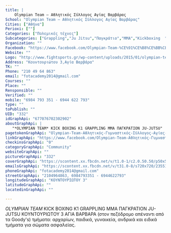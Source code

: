 ```yaml
---
title: |
    Olympian Team – Αθλητικός Σύλλογος Αγίας Βαρβάρας
School: "Olympian Team – Αθλητικός Σύλλογος Αγίας Βαρβάρας"
Cities: ["Αθήνα"]
Perioxi: [""]
Categories: ["Πολεμικές τέχνες"]
Subcategories: ["Grappling","Ju Jitsu","Παγκράτιο","MMA","Kickboxing  "]
Organization: ""
Facebook: "https://www.facebook.com/Olympian-Team-%CE%91%CE%B8%CE%BB%CE%B7%CF%84%CE%B9%CE%BA%CF%8C%CF%82-%CE%93%CF%85%CE%BC%CE%BD%CE%B1%CF%83%CF%84%CE%B9%CE%BA%CF%8C%CF%82-%CE%A3%CF%8D%CE%BB%CE%BB%CE%BF%CE%B3%CE%BF%CF%82-%CE%91%CE%B3%CE%AF%CE%B1%CF%82-%CE%92%CE%B1%CF%81%CE%B2%CE%AC%CF%81%CE%B1%CF%82-677076702302902/"
Website: ""
Logo: "http://www.fightsports.gr/wp-content/uploads/2015/01/olympian-team-logo.jpg"
Address: "Κουντουριώτου 3,Αγία Βαρβάρα"
TK: ""
Phone: "210 49 64 863"
email: "fotacademy2014@gmail.com"
Courses: ""
Place: ""
Rensponsible: ""
Verified: ""
mobile: "6984 793 351 - 6944 622 793"
type: ""
toPublish: ""
UID: "332"
idGraphApi: "677076702302902"
aboutGraphApi: | 
   "*OLYMPIAN TEAM* KICK BOXING K1 GRAPPLING MMA ΠΑΓΚΡΑΤΙΟΝ JU-JUTSU"
pagetokenGraphApi: "Olympian-Team-Αθλητικός-Γυμναστικός-Σύλλογος-Αγίας-Βαρβάρας-677076702302902"
linkGraphApi: "https://www.facebook.com/Olympian-Team-Αθλητικός-Γυμναστικός-Σύλλογος-Αγίας-Βαρβάρας-677076702302902/"
checkinsGraphApi: "0"
categoryGraphApi: "Community"
websiteGraphApi: ""
pictureGraphApi: "332"
coverGraphApi: "https://scontent.xx.fbcdn.net/v/t1.0-1/c2.0.50.50/p50x50/1377478_677080375635868_197483453_n.jpg?oh=0d299e8c4c808654b56665e81d3308ed&amp;oe=5B3D3FB5"
emailsGraphApi: "https://scontent.xx.fbcdn.net/v/t31.0-8/s720x720/23551258_1731670850176810_5058544420117918522_o.jpg?oh=2acef35e6f234a3b3497a72eea2a43f2&amp;oe=5B4639C7"
phoneGraphApi: "fotacademy2014@gmail.com"
streetGraphApi: "2104964863, 6984793351 - 6944622793"
longitudeGraphApi: "KOYNTOΥΡΙΩΤΟΥ 3"
latitudeGraphApi: ""
locatedinGraphApi: ""

---
```


*OLYMPIAN TEAM* KICK BOXING Κ1 GRAPPLING MMA ΠΑΓΚΡΑΤΙΟΝ JU-JUTSU ΚΟΥΝΤΟΥΡΙΩΤΟΥ 3 ΑΓΙΑ ΒΑΡΒΑΡΑ (στον πεζόδρομο απέναντι από τα Goody&#39;s) τμήματα: αρχαρίων, παιδικά, γυναικεία, ανδρικά και ειδικά τμήματα για σώματα ασφαλείας.


